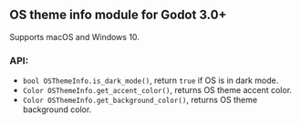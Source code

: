 ## OS theme info module for Godot 3.0+

Supports macOS and Windows 10.

### API:

- `bool OSThemeInfo.is_dark_mode()`, return `true` if OS is in dark mode.
- `Color OSThemeInfo.get_accent_color()`, returns OS theme accent color.
- `Color OSThemeInfo.get_background_color()`, returns OS theme background color.
